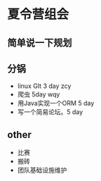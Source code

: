 # 夏令营组会

## 简单说一下规划

## 分锅

* linux GIt 3 day
zcy
* 爬虫 5day
wqy
* 用Java实现一个ORM 5 day 
* 写一个简易论坛。5 day

## other

* 比赛
* 搬砖
* 团队基础设施维护
